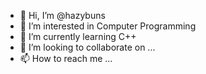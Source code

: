 - 👋 Hi, I’m @hazybuns
- 👀 I’m interested in Computer Programming
- 🌱 I’m currently learning C++ 
- 💞️ I’m looking to collaborate on ...
- 📫 How to reach me ...

<!---
hazybuns/hazybuns is a ✨ special ✨ repository because its `README.md` (this file) appears on your GitHub profile.
You can click the Preview link to take a look at your changes.
--->
